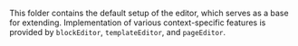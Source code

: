 This folder contains the default setup of the editor, which serves as a base for extending.
Implementation of various context-specific features is provided by `blockEditor`, `templateEditor`, and `pageEditor`.
